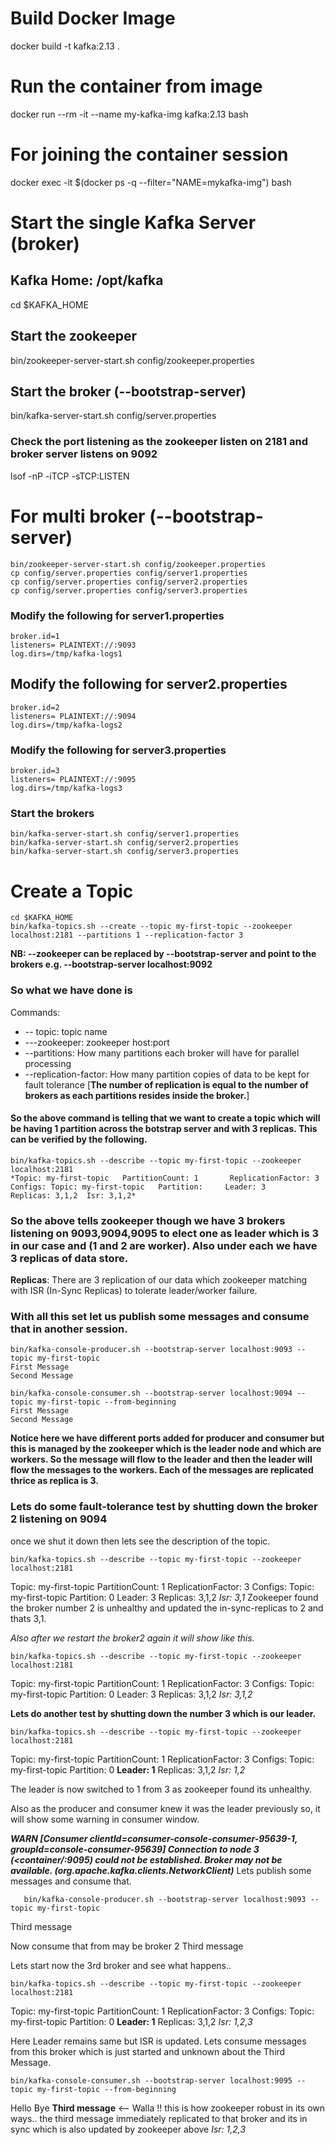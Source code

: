 # **Build Docker Image**
docker build -t kafka:2.13 .
# **Run the container from image**
docker run --rm -it --name my-kafka-img kafka:2.13 bash
# **For joining the container session**
docker exec -it $(docker ps -q --filter="NAME=mykafka-img") bash

# **Start the single Kafka Server (broker)**
## Kafka Home: /opt/kafka

cd $KAFKA_HOME
## Start the zookeeper
bin/zookeeper-server-start.sh config/zookeeper.properties
## Start the broker (--bootstrap-server)
bin/kafka-server-start.sh config/server.properties

### Check the port listening as the zookeeper listen on 2181 and broker server listens on 9092
lsof -nP -iTCP -sTCP:LISTEN 



# **For multi broker (--bootstrap-server)**
```cd $KAFKA_HOME
bin/zookeeper-server-start.sh config/zookeeper.properties
cp config/server.properties config/server1.properties
cp config/server.properties config/server2.properties
cp config/server.properties config/server3.properties
```
### Modify the following for server1.properties
```
broker.id=1
listeners= PLAINTEXT://:9093
log.dirs=/tmp/kafka-logs1
```
## Modify the following for server2.properties
```
broker.id=2
listeners= PLAINTEXT://:9094
log.dirs=/tmp/kafka-logs2
```
### Modify the following for server3.properties
```
broker.id=3
listeners= PLAINTEXT://:9095
log.dirs=/tmp/kafka-logs3
```
### Start the brokers
```
bin/kafka-server-start.sh config/server1.properties
bin/kafka-server-start.sh config/server2.properties
bin/kafka-server-start.sh config/server3.properties
```
# **Create a Topic**
```
cd $KAFKA_HOME
bin/kafka-topics.sh --create --topic my-first-topic --zookeeper localhost:2181 --partitions 1 --replication-factor 3
```
**NB: --zookeeper can be replaced by --bootstrap-server and point to the brokers e.g. --bootstrap-server localhost:9092**
### So what we have done is 
Commands:
   - -- topic: topic name
   - ---zookeeper: zookeeper host:port
   - --partitions: How many partitions each broker will have for parallel processing
   - --replication-factor: How many partition copies of data to be kept for fault tolerance [**The number of replication is equal to the number of brokers as each partitions resides inside the broker.**]
   

#### So the above command is telling that we want to create a topic which will be having 1 partition across the botstrap server and with 3 replicas. This can be verified by the following.
```
bin/kafka-topics.sh --describe --topic my-first-topic --zookeeper localhost:2181
*Topic: my-first-topic   PartitionCount: 1       ReplicationFactor: 3    Configs: Topic: my-first-topic   Partition:     Leader: 3       Replicas: 3,1,2  Isr: 3,1,2*
```
### So the above tells zookeeper though we have 3 brokers listening on 9093,9094,9095 to elect one as leader which is 3 in our case and (1 and 2 are worker). Also under each we have 3 replicas of data store.
**Replicas**: There are 3 replication of our data which zookeeper matching with ISR (In-Sync Replicas) to tolerate leader/worker failure.

### With all this set let us publish some messages and consume that in another session.
```
bin/kafka-console-producer.sh --bootstrap-server localhost:9093 --topic my-first-topic
First Message
Second Message

bin/kafka-console-consumer.sh --bootstrap-server localhost:9094 --topic my-first-topic --from-beginning
First Message
Second Message
```
**Notice here we have different ports added for producer and consumer but this is managed by the zookeeper which is the leader node and which are workers. So the message will flow to the leader and then the leader will flow the messages to the workers. Each of the messages are replicated thrice as replica is 3.**

### Lets do some fault-tolerance test by shutting down the broker 2 listening on 9094
once we shut it down then lets see the description of the topic.
```
bin/kafka-topics.sh --describe --topic my-first-topic --zookeeper localhost:2181
```
Topic: my-first-topic   PartitionCount: 1       ReplicationFactor: 3    Configs:
    Topic: my-first-topic   Partition: 0    Leader: 3       Replicas: 3,1,2  *Isr: 3,1*
Zookeeper found the broker number 2 is unhealthy and updated the in-sync-replicas to 2 and thats 3,1. 

*Also after we restart the broker2 again it will show like this.*
```
bin/kafka-topics.sh --describe --topic my-first-topic --zookeeper localhost:2181
```
Topic: my-first-topic   PartitionCount: 1       ReplicationFactor: 3    Configs: 
        Topic: my-first-topic   Partition: 0    Leader: 3       Replicas: 3,1,2  *Isr: 3,1,2*

**Lets do another test by shutting down the number 3 which is our leader.**
```
bin/kafka-topics.sh --describe --topic my-first-topic --zookeeper localhost:2181
```
Topic: my-first-topic   PartitionCount: 1       ReplicationFactor: 3    Configs: 
        Topic: my-first-topic   Partition: 0    **Leader: 1**      Replicas: 3,1,2  *Isr: 1,2*

The leader is now switched to 1 from 3 as zookeeper found its unhealthy.

Also as the producer and consumer knew it was the leader previously so, it will show some warning in consumer window.

***WARN [Consumer clientId=consumer-console-consumer-95639-1, groupId=console-consumer-95639] Connection to node 3 (<container/<ip>:9095) could not be established. Broker may not be available. (org.apache.kafka.clients.NetworkClient)***
Lets publish some messages and consume that.
```
   bin/kafka-console-producer.sh --bootstrap-server localhost:9093 --topic my-first-topic
```   
 Third message

Now consume that from may be broker 2
Third message

Lets start now the 3rd broker and see what happens.. 
```
bin/kafka-topics.sh --describe --topic my-first-topic --zookeeper localhost:2181
```
Topic: my-first-topic   PartitionCount: 1       ReplicationFactor: 3    Configs: 
        Topic: my-first-topic   Partition: 0    **Leader: 1**       Replicas: 3,1,2    *Isr: 1,2,3*

Here Leader remains same but ISR is updated. Lets consume messages from this broker which is just started and unknown about the Third Message.
```
bin/kafka-console-consumer.sh --bootstrap-server localhost:9095 --topic my-first-topic --from-beginning
```
Hello
Bye
**Third message** <-- Walla !! this is how zookeeper robust in its own ways.. the third message immediately replicated to that broker and its in sync which is also updated by zookeeper above *Isr: 1,2,3*





